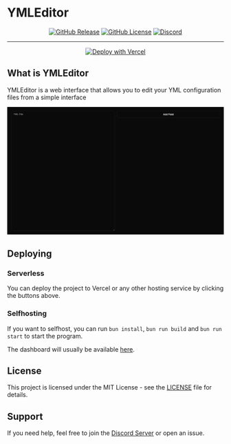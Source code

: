 # YMLEditor

<div align="center">

[![GitHub Release](https://img.shields.io/github/v/release/Lorenzo0111/YMLEditor)](https://github.com/Lorenzo0111/YMLEditor/releases/latest)
[![GitHub License](https://img.shields.io/github/license/Lorenzo0111/YMLEditor)](LICENSE)
[![Discord](https://img.shields.io/discord/1088775598337433662)](https://discord.gg/HT47UQXBqG)

  <hr />

<a href="https://vercel.com/new/clone?repository-url=https%3A%2F%2Fgithub.com%2FLorenzo0111%2FBank&project-name=ymleditor&repository-name=YMLEditor"><img src="https://vercel.com/button" alt="Deploy with Vercel" /></a>

</div>

## What is YMLEditor

YMLEditor is a web interface that allows you to edit your YML configuration files from a simple interface

<img src="https://github.com/Lorenzo0111/YMLEditor/blob/main/media/Dashboard.png?raw=true" />

## Deploying

### Serverless

You can deploy the project to Vercel or any other hosting service by clicking the buttons above.

### Selfhosting

If you want to selfhost, you can run `bun install`, `bun run build` and `bun run start` to start the program.

The dashboard will usually be available [here](http://localhost:3000/).

## License

This project is licensed under the MIT License - see the [LICENSE](LICENSE) file for details.

## Support

If you need help, feel free to join the [Discord Server](https://discord.gg/HT47UQXBqG) or open an issue.
